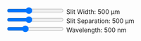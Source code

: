 <canvas id="doubleSlit"></canvas>

<div class="slitWidth">
    <input type="range" min="200" max="1000" step="100" value="500" class="slider" id="slitWidthInput_DS">
    Slit Width: <span id="slitWidthValue_DS">500</span> μm
</div>
<div class="slitSeparation">
    <input type="range" min="200" max="1000" step="100" value="500" class="slider" id="slitSeparationInput_DS">
    Slit Separation: <span id="slitSeparationValue">500</span> μm
</div>
<div class="wavelength">
    <input type="range" min="380" max="780" step="10" value="500" class="slider" id="wavelengthInput_DS">
    Wavelength: <span id="wavelengthValue_DS">500</span> nm
</div>

<script type="module" src="../javascript/sim5.js"></script>